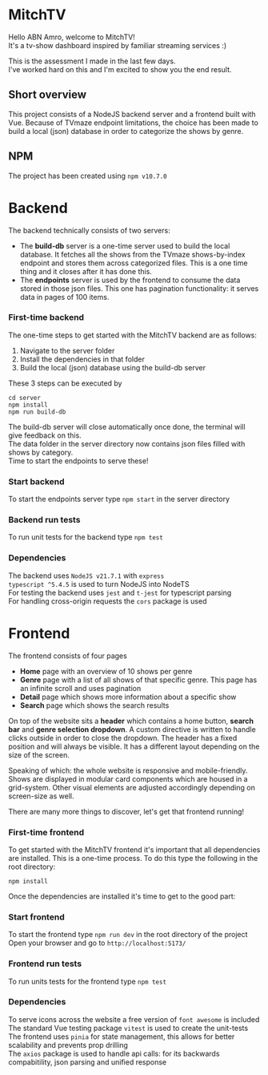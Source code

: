 # MitchTV

Hello ABN Amro, welcome to MitchTV!<br>
It's a tv-show dashboard inspired by familiar streaming services :)

This is the assessment I made in the last few days.<br>
I've worked hard on this and I'm excited to show you the end result.

## Short overview

This project consists of a NodeJS backend server and a frontend built with Vue. Because of TVmaze endpoint limitations, the choice has been made to build a local (json) database in order to categorize the shows by genre.

## NPM

The project has been created using `npm v10.7.0`

# Backend

The backend technically consists of two servers:

- The **build-db** server is a one-time server used to build the local database. It fetches all the shows from the TVmaze shows-by-index endpoint and stores them across categorized files. This is a one time thing and it closes after it has done this.
- The **endpoints** server is used by the frontend to consume the data stored in those json files. This one has pagination functionality: it serves data in pages of 100 items.

### First-time backend

The one-time steps to get started with the MitchTV backend are as follows:

1. Navigate to the server folder
2. Install the dependencies in that folder
3. Build the local (json) database using the build-db server

These 3 steps can be executed by

```
cd server
npm install
npm run build-db
```

The build-db server will close automatically once done, the terminal will give feedback on this.<br>
The data folder in the server directory now contains json files filled with shows by category.<br>
Time to start the endpoints to serve these!

### Start backend

To start the endpoints server type `npm start` in the server directory

### Backend run tests

To run unit tests for the backend type `npm test`

### Dependencies

The backend uses `NodeJS v21.7.1` with `express`<br>
`typescript ^5.4.5` is used to turn NodeJS into NodeTS<br>
For testing the backend uses `jest` and `t-jest` for typescript parsing<br>
For handling cross-origin requests the `cors` package is used

# Frontend

The frontend consists of four pages

- **Home** page with an overview of 10 shows per genre
- **Genre** page with a list of all shows of that specific genre. This page has an infinite scroll and uses pagination
- **Detail** page which shows more information about a specific show
- **Search** page which shows the search results

On top of the website sits a **header** which contains a home button, **search bar** and **genre selection dropdown**. A custom directive is written to handle clicks outside in order to close the dropdown. The header has a fixed position and will always be visible. It has a different layout depending on the size of the screen.

Speaking of which: the whole website is responsive and mobile-friendly. Shows are displayed in modular card components which are housed in a grid-system. Other visual elements are adjusted accordingly depending on screen-size as well.

There are many more things to discover, let's get that frontend running!

### First-time frontend

To get started with the MitchTV frontend it's important that all dependencies are installed. This is a one-time process. To do this type the following in the root directory:

```
npm install
```

Once the dependencies are installed it's time to get to the good part:

### Start frontend

To start the frontend type `npm run dev` in the root directory of the project<br>
Open your browser and go to `http://localhost:5173/`

### Frontend run tests

To run units tests for the frontend type `npm test`

### Dependencies

To serve icons across the website a free version of `font awesome` is included<br>
The standard Vue testing package `vitest` is used to create the unit-tests<br>
The frontend uses `pinia` for state management, this allows for better scalability and prevents prop drilling<br>
The `axios` package is used to handle api calls: for its backwards compabitility, json parsing and unified response
